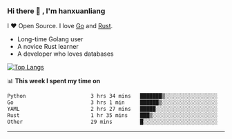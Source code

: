 ### Hi there 👋 , I'm hanxuanliang

<!--
**hanxuanliang/hanxuanliang** is a ✨ _special_ ✨ repository because its `README.md` (this file) appears on your GitHub profile.

Here are some ideas to get you started:

- 🔭 I’m currently working on ...
- 🌱 I’m currently learning ...
- 👯 I’m looking to collaborate on ...
- 🤔 I’m looking for help with ...
- 💬 Ask me about ...
- 📫 How to reach me: ...
- 😄 Pronouns: ...
- ⚡ Fun fact: ...
-->
I ❤ Open Source. I love [Go](https://golang.org) and [Rust](https://www.rust-lang.org/zh-CN/).

* Long-time Golang user
* A novice Rust learner
* A developer who loves databases

[![Top Langs](https://github-readme-stats.vercel.app/api?username=hanxuanliang&show_icons=true&count_private=true&line_height=40)](https://github.com/anuraghazra/github-readme-stats)

📊 **This week I spent my time on**
<!--START_SECTION:waka-->

```txt
Python                     3 hrs 34 mins   ███████▒░░░░░░░░░░░░░░░░░   29.41 %
Go                         3 hrs 1 min     ██████▒░░░░░░░░░░░░░░░░░░   24.91 %
YAML                       2 hrs 27 mins   █████░░░░░░░░░░░░░░░░░░░░   20.32 %
Rust                       1 hr 35 mins    ███▒░░░░░░░░░░░░░░░░░░░░░   13.07 %
Other                      29 mins         █░░░░░░░░░░░░░░░░░░░░░░░░   04.04 %
```

<!--END_SECTION:waka-->

***
